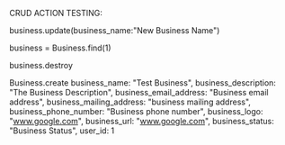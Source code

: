



CRUD ACTION TESTING:

business.update(business_name:"New Business Name")

business = Business.find(1)

business.destroy

Business.create business_name: "Test Business", business_description: "The Business Description", business_email_address: "Business email address", business_mailing_address: "business mailing address", business_phone_number: "Business phone number", business_logo: "www.google.com", business_url: "www.google.com", business_status: "Business Status", user_id: 1